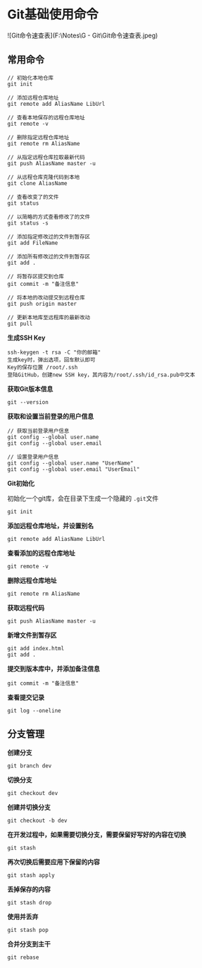# Git基础使用命令

![Git命令速查表](F:\Notes\G - Git\Git命令速查表.jpeg)



## 常用命令

```
// 初始化本地仓库
git init

// 添加远程仓库地址
git remote add AliasName LibUrl

// 查看本地保存的远程仓库地址
git remote -v 

// 删除指定远程仓库地址
git remote rm AliasName 

// 从指定远程仓库拉取最新代码
git push AliasName master -u 

// 从远程仓库克隆代码到本地
git clone AliasName

// 查看改变了的文件
git status 

// 以简略的方式查看修改了的文件
git status -s 

// 添加指定修改过的文件到暂存区
git add FileName 

// 添加所有修改过的文件到暂存区
git add . 

// 将暂存区提交到仓库
git commit -m "备注信息" 

// 将本地的改动提交到远程仓库
git push origin master

// 更新本地库至远程库的最新改动
git pull
```



**生成SSH Key**

```
ssh-keygen -t rsa -C "你的邮箱"
生成key时，弹出选项，回车默认即可
Key的保存位置 /root/.ssh
登陆GitHub，创建new SSH key，其内容为/root/.ssh/id_rsa.pub中文本
```



**获取Git版本信息**

```
git --version 
```

**获取和设置当前登录的用户信息**

```
// 获取当前登录用户信息
git config --global user.name 
git config --global user.email

// 设置登录用户信息
git config --global user.name "UserName"
git config --global user.email "UserEmail"
```

**Git初始化**

初始化一个git库，会在目录下生成一个隐藏的 `.git`文件

```
git init 
```

**添加远程仓库地址，并设置别名**

```
git remote add AliasName LibUrl
```

**查看添加的远程仓库地址**

```
git remote -v
```

**删除远程仓库地址**

```
git remote rm AliasName
```

**获取远程代码**

```
git push AliasName master -u
```



**新增文件到暂存区**

```
git add index.html
git add .
```

**提交到版本库中，并添加备注信息**

```
git commit -m "备注信息"
```

**查看提交记录**

```
git log --oneline
```



## 分支管理

**创建分支**

```
git branch dev
```

**切换分支**

```
git checkout dev
```

**创建并切换分支**

```
git checkout -b dev
```

**在开发过程中，如果需要切换分支，需要保留好写好的内容在切换**

```
git stash
```

**再次切换后需要应用下保留的内容**

```\
git stash apply
```

**丢掉保存的内容**

```
git stash drop
```

**使用并丢弃**

```
git stash pop
```

**合并分支到主干**

```
git rebase
```



